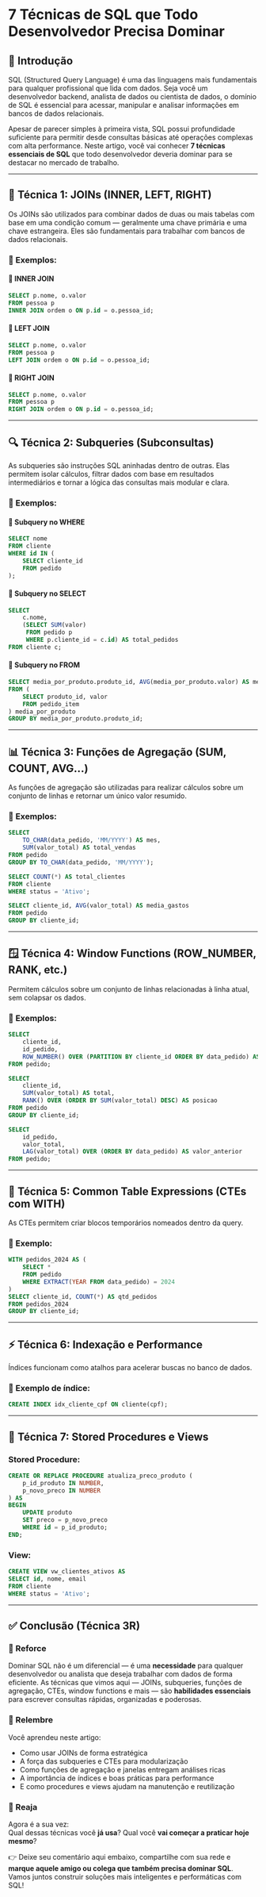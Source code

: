 
# 7 Técnicas de SQL que Todo Desenvolvedor Precisa Dominar

## 🚀 Introdução

SQL (Structured Query Language) é uma das linguagens mais fundamentais para qualquer profissional que lida com dados. Seja você um desenvolvedor backend, analista de dados ou cientista de dados, o domínio de SQL é essencial para acessar, manipular e analisar informações em bancos de dados relacionais.

Apesar de parecer simples à primeira vista, SQL possui profundidade suficiente para permitir desde consultas básicas até operações complexas com alta performance. Neste artigo, você vai conhecer **7 técnicas essenciais de SQL** que todo desenvolvedor deveria dominar para se destacar no mercado de trabalho.

---

## 🔧 Técnica 1: JOINs (INNER, LEFT, RIGHT)

Os JOINs são utilizados para combinar dados de duas ou mais tabelas com base em uma condição comum — geralmente uma chave primária e uma chave estrangeira. Eles são fundamentais para trabalhar com bancos de dados relacionais.

### 📘 Exemplos:

#### 🔹 INNER JOIN
```sql
SELECT p.nome, o.valor
FROM pessoa p
INNER JOIN ordem o ON p.id = o.pessoa_id;
```

#### 🔹 LEFT JOIN
```sql
SELECT p.nome, o.valor
FROM pessoa p
LEFT JOIN ordem o ON p.id = o.pessoa_id;
```

#### 🔹 RIGHT JOIN
```sql
SELECT p.nome, o.valor
FROM pessoa p
RIGHT JOIN ordem o ON p.id = o.pessoa_id;
```

---

## 🔍 Técnica 2: Subqueries (Subconsultas)

As subqueries são instruções SQL aninhadas dentro de outras. Elas permitem isolar cálculos, filtrar dados com base em resultados intermediários e tornar a lógica das consultas mais modular e clara.

### 📘 Exemplos:

#### 🔹 Subquery no WHERE
```sql
SELECT nome
FROM cliente
WHERE id IN (
    SELECT cliente_id
    FROM pedido
);
```

#### 🔹 Subquery no SELECT
```sql
SELECT 
    c.nome,
    (SELECT SUM(valor) 
     FROM pedido p 
     WHERE p.cliente_id = c.id) AS total_pedidos
FROM cliente c;
```

#### 🔹 Subquery no FROM
```sql
SELECT media_por_produto.produto_id, AVG(media_por_produto.valor) AS media
FROM (
    SELECT produto_id, valor
    FROM pedido_item
) media_por_produto
GROUP BY media_por_produto.produto_id;
```

---

## 📊 Técnica 3: Funções de Agregação (SUM, COUNT, AVG...)

As funções de agregação são utilizadas para realizar cálculos sobre um conjunto de linhas e retornar um único valor resumido.

### 📘 Exemplos:

```sql
SELECT 
    TO_CHAR(data_pedido, 'MM/YYYY') AS mes,
    SUM(valor_total) AS total_vendas
FROM pedido
GROUP BY TO_CHAR(data_pedido, 'MM/YYYY');
```

```sql
SELECT COUNT(*) AS total_clientes
FROM cliente
WHERE status = 'Ativo';
```

```sql
SELECT cliente_id, AVG(valor_total) AS media_gastos
FROM pedido
GROUP BY cliente_id;
```

---

## 🪟 Técnica 4: Window Functions (ROW_NUMBER, RANK, etc.)

Permitem cálculos sobre um conjunto de linhas relacionadas à linha atual, sem colapsar os dados.

### 📘 Exemplos:

```sql
SELECT 
    cliente_id,
    id_pedido,
    ROW_NUMBER() OVER (PARTITION BY cliente_id ORDER BY data_pedido) AS numero_pedido
FROM pedido;
```

```sql
SELECT 
    cliente_id,
    SUM(valor_total) AS total,
    RANK() OVER (ORDER BY SUM(valor_total) DESC) AS posicao
FROM pedido
GROUP BY cliente_id;
```

```sql
SELECT 
    id_pedido,
    valor_total,
    LAG(valor_total) OVER (ORDER BY data_pedido) AS valor_anterior
FROM pedido;
```

---

## 🧱 Técnica 5: Common Table Expressions (CTEs com WITH)

As CTEs permitem criar blocos temporários nomeados dentro da query.

### 📘 Exemplo:

```sql
WITH pedidos_2024 AS (
    SELECT * 
    FROM pedido
    WHERE EXTRACT(YEAR FROM data_pedido) = 2024
)
SELECT cliente_id, COUNT(*) AS qtd_pedidos
FROM pedidos_2024
GROUP BY cliente_id;
```

---

## ⚡ Técnica 6: Indexação e Performance

Índices funcionam como atalhos para acelerar buscas no banco de dados.

### 📘 Exemplo de índice:

```sql
CREATE INDEX idx_cliente_cpf ON cliente(cpf);
```

---

## 🧠 Técnica 7: Stored Procedures e Views

### Stored Procedure:

```sql
CREATE OR REPLACE PROCEDURE atualiza_preco_produto (
    p_id_produto IN NUMBER,
    p_novo_preco IN NUMBER
) AS
BEGIN
    UPDATE produto
    SET preco = p_novo_preco
    WHERE id = p_id_produto;
END;
```

### View:

```sql
CREATE VIEW vw_clientes_ativos AS
SELECT id, nome, email
FROM cliente
WHERE status = 'Ativo';
```

---

## ✅ Conclusão (Técnica 3R)

### 🧠 Reforce  
Dominar SQL não é um diferencial — é uma **necessidade** para qualquer desenvolvedor ou analista que deseja trabalhar com dados de forma eficiente. As técnicas que vimos aqui — JOINs, subqueries, funções de agregação, CTEs, window functions e mais — são **habilidades essenciais** para escrever consultas rápidas, organizadas e poderosas.

### 🧩 Relembre  
Você aprendeu neste artigo:
- Como usar JOINs de forma estratégica  
- A força das subqueries e CTEs para modularização  
- Como funções de agregação e janelas entregam análises ricas  
- A importância de índices e boas práticas para performance  
- E como procedures e views ajudam na manutenção e reutilização

### 🚀 Reaja  
Agora é a sua vez:  
Qual dessas técnicas você **já usa**? Qual você **vai começar a praticar hoje mesmo**?

👉 Deixe seu comentário aqui embaixo, compartilhe com sua rede e **marque aquele amigo ou colega que também precisa dominar SQL**.  
Vamos juntos construir soluções mais inteligentes e performáticas com SQL!
